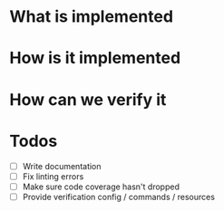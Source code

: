 <!--

1. Do not remove any section of the template. If something is not applicable
   leave it empty but leave it in the PR
2. Please follow the template, otherwise we'll have to ask you to update it and
   it will take longer until your PR is merged
-->

# What is implemented

<!--
Briefly describe the feature if no issue exists for this PR
-->

# How is it implemented

<!--
If this is a nontrivial change please briefly describe your implementation so
its easy for us to understand and review your code.
-->

# How can we verify it

<!--
Add any applicable config, commands, screenshots or other resources
to make it easy for us to verify this works. The easier you make it for us
to review a PR, the faster we can review and merge it.

Examples:

* .gitlab-ci.yml - Fully functioning CI/CD to easily lint and publish changes
  on documentation
* Screenshots - Showing the difference between your output and the master
* Other - Anything else that comes to mind to help us evaluate

-->

# Todos

- [ ] Write documentation
- [ ] Fix linting errors
- [ ] Make sure code coverage hasn't dropped
- [ ] Provide verification config / commands / resources
